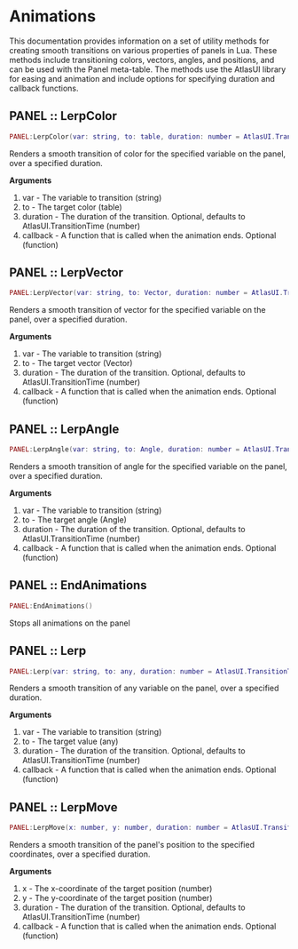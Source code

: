 # Animations

This documentation provides information on a set of utility methods for creating smooth transitions on various properties of panels in Lua. These methods include transitioning colors, vectors, angles, and positions, and can be used with the Panel meta-table. The methods use the AtlasUI library for easing and animation and include options for specifying duration and callback functions.

## PANEL :: LerpColor
```lua
PANEL:LerpColor(var: string, to: table, duration: number = AtlasUI.TransitionTime, callback?: function)
```

Renders a smooth transition of color for the specified variable on the panel, over a specified duration.

**Arguments**
1. var - The variable to transition (string)
2. to - The target color (table)
3. duration - The duration of the transition. Optional, defaults to AtlasUI.TransitionTime (number)
4. callback - A function that is called when the animation ends. Optional (function)

## PANEL :: LerpVector
```lua
PANEL:LerpVector(var: string, to: Vector, duration: number = AtlasUI.TransitionTime, callback?: function)
```

Renders a smooth transition of vector for the specified variable on the panel, over a specified duration.

**Arguments**
1. var - The variable to transition (string)
2. to - The target vector (Vector)
3. duration - The duration of the transition. Optional, defaults to AtlasUI.TransitionTime (number)
4. callback - A function that is called when the animation ends. Optional (function)

## PANEL :: LerpAngle
```lua
PANEL:LerpAngle(var: string, to: Angle, duration: number = AtlasUI.TransitionTime, callback?: function)
```

Renders a smooth transition of angle for the specified variable on the panel, over a specified duration.

**Arguments**
1. var - The variable to transition (string)
2. to - The target angle (Angle)
3. duration - The duration of the transition. Optional, defaults to AtlasUI.TransitionTime (number)
4. callback - A function that is called when the animation ends. Optional (function)

## PANEL :: EndAnimations
```lua
PANEL:EndAnimations()
```

Stops all animations on the panel

## PANEL :: Lerp
```lua
PANEL:Lerp(var: string, to: any, duration: number = AtlasUI.TransitionTime, callback?: function)
```

Renders a smooth transition of any variable on the panel, over a specified duration.

**Arguments**
1. var - The variable to transition (string)
2. to - The target value (any)
3. duration - The duration of the transition. Optional, defaults to AtlasUI.TransitionTime (number)
4. callback - A function that is called when the animation ends. Optional (function)

## PANEL :: LerpMove
```lua
PANEL:LerpMove(x: number, y: number, duration: number = AtlasUI.TransitionTime, callback?: function)
```

Renders a smooth transition of the panel's position to the specified coordinates, over a specified duration.

**Arguments**
1. x - The x-coordinate of the target position (number)
2. y - The y-coordinate of the target position (number)
3. duration - The duration of the transition. Optional, defaults to AtlasUI.TransitionTime (number)
4. callback - A function that is called when the animation ends. Optional (function)
